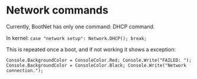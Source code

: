# Network commands
Currently, BootNet has only one command: DHCP command.

In kernel: ``case "network setup": Network.DHCP(); break;``

This is repeated once a boot, and if not working it shows a exception:

``
Console.BackgroundColor = ConsoleColor.Red;
Console.Write("FAILED: ");
Console.BackgroundColor = ConsoleColor.Black;
Console.Write("Network connection.");
``
